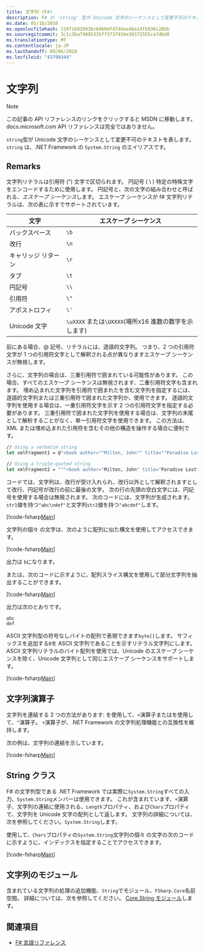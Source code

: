```yaml
---
title: 文字列 (F#)
description: F# の 'string' 型が Unicode 文字のシーケンスとして変更不可のテキストを表示する方法について説明します。
ms.date: 05/16/2016
ms.openlocfilehash: 21971602093bc84b0df47d4ae46a14fb936c28bb
ms.sourcegitcommit: 3c1c3ba79895335ff3737934e39372555ca7d6d0
ms.translationtype: MT
ms.contentlocale: ja-JP
ms.lasthandoff: 09/06/2018
ms.locfileid: "43799344"
---
```

# <a name="strings"></a>文字列

> [!NOTE]
この記事の API リファレンスのリンクをクリックすると MSDN に移動します。  docs.microsoft.com API リファレンスは完全ではありません。

`string`型が Unicode 文字のシーケンスとして変更不可のテキストを表します。 `string` は、.NET Framework の `System.String` のエイリアスです。

## <a name="remarks"></a>Remarks

文字列リテラルは引用符 (") 文字で区切られます。 円記号 ( \\ ) 特定の特殊文字をエンコードするために使用します。 円記号と、次の文字の組み合わせと呼ばれる、*エスケープ シーケンス*します。 エスケープ シーケンスが f# 文字列リテラルは、次の表に示すでサポートされています。

|文字|エスケープ シーケンス|
|---------|---------------|
|バックスペース|`\b`|
|改行|`\n`|
|キャリッジ リターン|`\r`|
|タブ|`\t`|
|円記号|`\\`|
|引用符|`\"`|
|アポストロフィ|`\'`|
|Unicode 文字|`\uXXXX` または`\UXXXX`(場所`X`16 進数の数字を示します)|

前にある場合、@ 記号、リテラルには、逐語的文字列。 つまり、2 つの引用符文字が 1 つの引用符文字として解釈される点が異なりますエスケープ シーケンスが無視します。

さらに、文字列の場合は、三重引用符で囲まれている可能性があります。 この場合、すべてのエスケープ シーケンスは無視されます、二重引用符文字も含まれます。 埋め込まれた文字列を引用符で囲まれたを含む文字列を指定するには、逐語的文字列または三重引用符で囲まれた文字列か、使用できます。 逐語的文字列を使用する場合は、一重引用符文字を示す 2 つの引用符文字を指定する必要があります。 三重引用符で囲まれた文字列を使用する場合は、文字列の末尾として解析することがなく、単一引用符文字を使用できます。 この方法は、XML または埋め込まれた引用符を含むその他の構造を操作する場合に便利です。

```fsharp
// Using a verbatim string
let xmlFragment1 = @"<book author=""Milton, John"" title=""Paradise Lost"">"

// Using a triple-quoted string
let xmlFragment2 = """<book author="Milton, John" title="Paradise Lost">"""
```

コードでは、文字列は、改行が受け入れられ、改行以外として解釈されますとして改行、円記号が改行の前に最後の文字。 次の行の先頭の空白文字には、円記号を使用する場合は無視されます。 次のコードには、文字列が生成されます。`str1`値を持つ`"abc\ndef"`と文字列`str2`値を持つ`"abcdef"`します。

[!code-fsharp[Main](../../../samples/snippets/fsharp/lang-ref-1/snippet1001.fs)]

文字列の個々 の文字は、次のように配列に似た構文を使用してアクセスできます。

[!code-fsharp[Main](../../../samples/snippets/fsharp/lang-ref-1/snippet1002.fs)]

出力は `b`になります。

または、次のコードに示すように、配列スライス構文を使用して部分文字列を抽出することができます。

[!code-fsharp[Main](../../../samples/snippets/fsharp/lang-ref-1/snippet1003.fs)]

出力は次のとおりです。

```
abc
def
```

ASCII 文字列型の符号なしバイトの配列で表現できます`byte[]`します。 サフィックスを追加する`B`を ASCII 文字列であることを示すリテラル文字列にします。 ASCII 文字列リテラルのバイト配列を使用では、Unicode のエスケープ シーケンスを除く、Unicode 文字列として同じエスケープ シーケンスをサポートします。

[!code-fsharp[Main](../../../samples/snippets/fsharp/lang-ref-1/snippet1004.fs)]

## <a name="string-operators"></a>文字列演算子

文字列を連結する 2 つの方法があります: を使用して、`+`演算子またはを使用して、`^`演算子。 `+`演算子が、.NET Framework の文字列処理機能との互換性を維持します。

次の例は、文字列の連結を示しています。

[!code-fsharp[Main](../../../samples/snippets/fsharp/lang-ref-1/snippet1006.fs)]

## <a name="string-class"></a>String クラス

F# の文字列型である .NET Framework では実際に`System.String`すべての入力、`System.String`メンバーは使用できます。 これが含まれています、`+`演算子、文字列の連結に使用される、`Length`プロパティ、および`Chars`プロパティで、文字列を Unicode 文字の配列として返します。 文字列の詳細については、次を参照してください。`System.String`します。

使用して、`Chars`プロパティの`System.String`文字列の個々 の文字の次のコードに示すように、インデックスを指定することでアクセスできます。

[!code-fsharp[Main](../../../samples/snippets/fsharp/lang-ref-1/snippet1005.fs)]

## <a name="string-module"></a>文字列のモジュール

含まれている文字列の処理の追加機能、`String`でモジュール、`FSharp.Core`名前空間。 詳細については、次を参照してください。 [Core.String モジュール](https://msdn.microsoft.com/visualfsharpdocs/conceptual/core.string-module-%5bfsharp%5d)します。

## <a name="see-also"></a>関連項目

- [F# 言語リファレンス](index.md)
